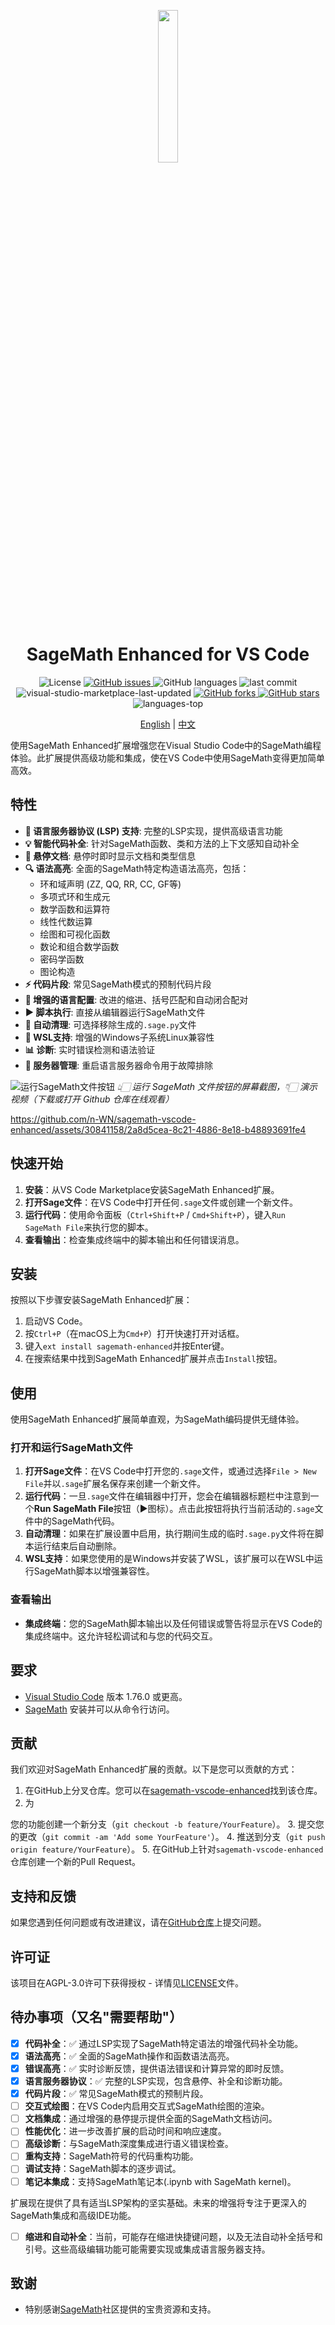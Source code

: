 <p align="center">
  <img src="images/gptGenIcon.png" width="25%" />
</p>

<h1 align="center">SageMath Enhanced for VS Code</h1>

<p align="center">
  <img src="https://img.shields.io/badge/license-AGPL--3.0-blue" alt="License">
  <a href="https://github.com/n-WN/sagemath-vscode-enhanced/issues">
    <img src="https://img.shields.io/github/issues/n-WN/sagemath-vscode-enhanced" alt="GitHub issues">
  </a>
  <img src="https://img.shields.io/github/languages/count/n-WN/sagemath-vscode-enhanced"  alt="GitHub languages">
  <img src="https://img.shields.io/github/last-commit/n-WN/sagemath-vscode-enhanced" alt="last commit">
  <img src="https://img.shields.io/visual-studio-marketplace/last-updated/Lov3.sagemath-enhanced" alt="visual-studio-marketplace-last-updated">
  <a href="https://github.com/n-WN/sagemath-vscode-enhanced/network">
    <img src="https://img.shields.io/github/forks/n-WN/sagemath-vscode-enhanced" alt="GitHub forks">
  </a>
  <a href="https://github.com/n-WN/sagemath-vscode-enhanced/stargazers">
    <img src="https://img.shields.io/github/stars/n-WN/sagemath-vscode-enhanced" alt="GitHub stars">
  </a>
  <img src="https://img.shields.io/github/languages/top/n-WN/sagemath-vscode-enhanced?style=social" alt="languages-top">
</p>

<p align="center">
  <a href="README.md">English</a> | <a href="README.zh.md">中文</a>
</p>

使用SageMath Enhanced扩展增强您在Visual Studio Code中的SageMath编程体验。此扩展提供高级功能和集成，使在VS Code中使用SageMath变得更加简单高效。

## 特性 

- **🚀 语言服务器协议 (LSP) 支持**: 完整的LSP实现，提供高级语言功能
- **💡 智能代码补全**: 针对SageMath函数、类和方法的上下文感知自动补全
- **📖 悬停文档**: 悬停时即时显示文档和类型信息
- **🔍 语法高亮**: 全面的SageMath特定构造语法高亮，包括：
  - 环和域声明 (ZZ, QQ, RR, CC, GF等)
  - 多项式环和生成元
  - 数学函数和运算符
  - 线性代数运算
  - 绘图和可视化函数
  - 数论和组合数学函数
  - 密码学函数
  - 图论构造
- **⚡ 代码片段**: 常见SageMath模式的预制代码片段
- **🔧 增强的语言配置**: 改进的缩进、括号匹配和自动闭合配对
- **▶️ 脚本执行**: 直接从编辑器运行SageMath文件
- **🧹 自动清理**: 可选择移除生成的`.sage.py`文件
- **🐧 WSL支持**: 增强的Windows子系统Linux兼容性
- **📊 诊断**: 实时错误检测和语法验证
- **🔄 服务器管理**: 重启语言服务器命令用于故障排除

![运行SageMath文件按钮](images/start.png) *👆🏻 运行 SageMath 文件按钮的屏幕截图，👇🏻 演示视频（下载或打开 Github 仓库在线观看）*

https://github.com/n-WN/sagemath-vscode-enhanced/assets/30841158/2a8d5cea-8c21-4886-8e18-b48893691fe4

## 快速开始

1. **安装**：从VS Code Marketplace安装SageMath Enhanced扩展。
2. **打开Sage文件**：在VS Code中打开任何`.sage`文件或创建一个新文件。
3. **运行代码**：使用命令面板（`Ctrl+Shift+P` / `Cmd+Shift+P`），键入`Run SageMath File`来执行您的脚本。
4. **查看输出**：检查集成终端中的脚本输出和任何错误消息。

## 安装

按照以下步骤安装SageMath Enhanced扩展：

1. 启动VS Code。
2. 按`Ctrl+P`（在macOS上为`Cmd+P`）打开快速打开对话框。
3. 键入`ext install sagemath-enhanced`并按Enter键。
4. 在搜索结果中找到SageMath Enhanced扩展并点击`Install`按钮。

## 使用

使用SageMath Enhanced扩展简单直观，为SageMath编码提供无缝体验。

### 打开和运行SageMath文件

1. **打开Sage文件**：在VS Code中打开您的`.sage`文件，或通过选择`File > New File`并以`.sage`扩展名保存来创建一个新文件。
2. **运行代码**：一旦`.sage`文件在编辑器中打开，您会在编辑器标题栏中注意到一个**Run SageMath File**按钮（▶️图标）。点击此按钮将执行当前活动的`.sage`文件中的SageMath代码。
3. **自动清理**：如果在扩展设置中启用，执行期间生成的临时`.sage.py`文件将在脚本运行结束后自动删除。
4. **WSL支持**：如果您使用的是Windows并安装了WSL，该扩展可以在WSL中运行SageMath脚本以增强兼容性。

### 查看输出

- **集成终端**：您的SageMath脚本输出以及任何错误或警告将显示在VS Code的集成终端中。这允许轻松调试和与您的代码交互。

## 要求

- [Visual Studio Code](https://code.visualstudio.com/) 版本 1.76.0 或更高。
- [SageMath](http://www.sagemath.org/) 安装并可以从命令行访问。

## 贡献

我们欢迎对SageMath Enhanced扩展的贡献。以下是您可以贡献的方式：

1. 在GitHub上分叉仓库。您可以在[sagemath-vscode-enhanced](https://github.com/n-WN/sagemath-vscode-enhanced)找到该仓库。
2. 为

您的功能创建一个新分支（`git checkout -b feature/YourFeature`）。
3. 提交您的更改（`git commit -am 'Add some YourFeature'`）。
4. 推送到分支（`git push origin feature/YourFeature`）。
5. 在GitHub上针对`sagemath-vscode-enhanced`仓库创建一个新的Pull Request。

## 支持和反馈

如果您遇到任何问题或有改进建议，请在[GitHub仓库](https://github.com/n-WN/sagemath-vscode-enhanced/issues)上提交问题。

## 许可证

该项目在AGPL-3.0许可下获得授权 - 详情见[LICENSE](LICENSE)文件。

## 待办事项（又名"需要帮助"）

- [x] **代码补全**：✅ 通过LSP实现了SageMath特定语法的增强代码补全功能。
- [x] **语法高亮**：✅ 全面的SageMath操作和函数语法高亮。
- [x] **错误高亮**：✅ 实时诊断反馈，提供语法错误和计算异常的即时反馈。
- [x] **语言服务器协议**：✅ 完整的LSP实现，包含悬停、补全和诊断功能。
- [x] **代码片段**：✅ 常见SageMath模式的预制片段。
- [ ] **交互式绘图**：在VS Code内启用交互式SageMath绘图的渲染。
- [ ] **文档集成**：通过增强的悬停提示提供全面的SageMath文档访问。
- [ ] **性能优化**：进一步改善扩展的启动时间和响应速度。
- [ ] **高级诊断**：与SageMath深度集成进行语义错误检查。
- [ ] **重构支持**：SageMath符号的代码重构功能。
- [ ] **调试支持**：SageMath脚本的逐步调试。
- [ ] **笔记本集成**：支持SageMath笔记本(.ipynb with SageMath kernel)。

扩展现在提供了具有适当LSP架构的坚实基础。未来的增强将专注于更深入的SageMath集成和高级IDE功能。
- [ ] **缩进和自动补全**：当前，可能存在缩进快捷键问题，以及无法自动补全括号和引号。这些高级编辑功能可能需要实现或集成语言服务器支持。

## 致谢

- 特别感谢[SageMath](http://www.sagemath.org/)社区提供的宝贵资源和支持。